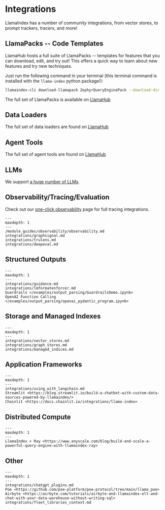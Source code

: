 # Integrations

LlamaIndex has a number of community integrations, from vector stores, to prompt trackers, tracers, and more!

## LlamaPacks -- Code Templates

LlamaHub hosts a full suite of LlamaPacks -- templates for features that you can download, edit, and try out! This offers a quick way to learn about new features and try new techniques.

Just run the following command in your terminal (this terminal command is installed with the `llama-index` python package!):

```bash
llamaindex-cli download-llamapack ZephyrQueryEnginePack --download-dir ./zephyr_pack
```

The full set of LlamaPacks is available on [LlamaHub](https://llamahub.ai/)

## Data Loaders

The full set of data loaders are found on [LlamaHub](https://llamahub.ai/)

## Agent Tools

The full set of agent tools are found on [LlamaHub](https://llamahub.ai/)

## LLMs

We support [a huge number of LLMs](/module_guides/models/llms/modules.md).

## Observability/Tracing/Evaluation

Check out our [one-click observability](/module_guides/observability/observability.md) page
for full tracing integrations.

```{toctree}
---
maxdepth: 1
---
/module_guides/observability/observability.md
integrations/graphsignal.md
integrations/trulens.md
integrations/deepeval.md

```

## Structured Outputs

```{toctree}
---
maxdepth: 1
---
integrations/guidance.md
integrations/lmformatenforcer.md
Guardrails </examples/output_parsing/GuardrailsDemo.ipynb>
OpenAI Function Calling </examples/output_parsing/openai_pydantic_program.ipynb>
```

## Storage and Managed Indexes

```{toctree}
---
maxdepth: 1
---
integrations/vector_stores.md
integrations/graph_stores.md
integrations/managed_indices.md
```

## Application Frameworks

```{toctree}
---
maxdepth: 1
---
integrations/using_with_langchain.md
Streamlit <https://blog.streamlit.io/build-a-chatbot-with-custom-data-sources-powered-by-llamaindex/>
Chainlit <https://docs.chainlit.io/integrations/llama-index>
```

## Distributed Compute

```{toctree}
---
maxdepth: 1
---
LlamaIndex + Ray <https://www.anyscale.com/blog/build-and-scale-a-powerful-query-engine-with-llamaindex-ray>

```

## Other

```{toctree}
---
maxdepth: 1
---
integrations/chatgpt_plugins.md
Poe <https://github.com/poe-platform/poe-protocol/tree/main/llama_poe>
Airbyte <https://airbyte.com/tutorials/airbyte-and-llamaindex-elt-and-chat-with-your-data-warehouse-without-writing-sql>
integrations/fleet_libraries_context.md

```
